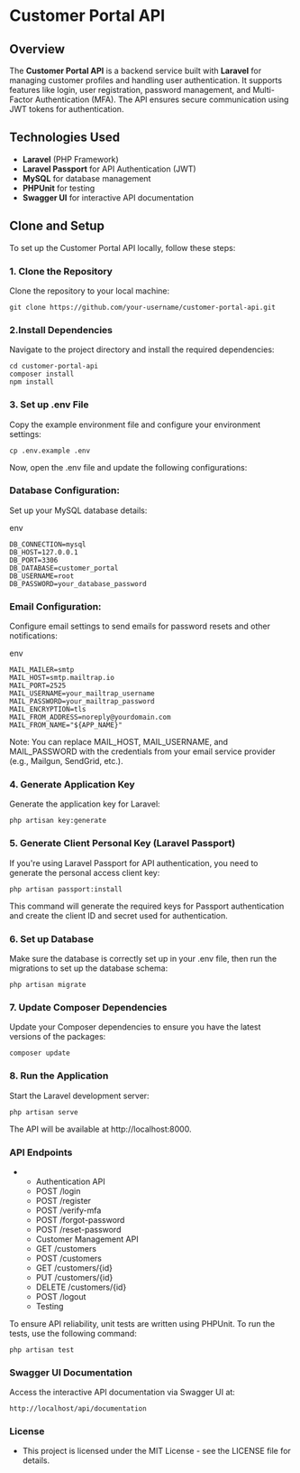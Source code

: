 # Customer Portal API

## Overview
The **Customer Portal API** is a backend service built with **Laravel** for managing customer profiles and handling user authentication. It supports features like login, user registration, password management, and Multi-Factor Authentication (MFA). The API ensures secure communication using JWT tokens for authentication.

## Technologies Used
- **Laravel** (PHP Framework)
- **Laravel Passport** for API Authentication (JWT)
- **MySQL** for database management
- **PHPUnit** for testing
- **Swagger UI** for interactive API documentation

## Clone and Setup

To set up the Customer Portal API locally, follow these steps:

### 1. Clone the Repository
Clone the repository to your local machine:

    git clone https://github.com/your-username/customer-portal-api.git


### 2.Install Dependencies
Navigate to the project directory and install the required dependencies:

    cd customer-portal-api
    composer install
    npm install
### 3. Set up .env File
Copy the example environment file and configure your environment settings:

    cp .env.example .env
Now, open the .env file and update the following configurations:

### Database Configuration:
Set up your MySQL database details:

env

    DB_CONNECTION=mysql
    DB_HOST=127.0.0.1
    DB_PORT=3306
    DB_DATABASE=customer_portal
    DB_USERNAME=root
    DB_PASSWORD=your_database_password
    
### Email Configuration:
Configure email settings to send emails for password resets and other notifications:

 env
 
    MAIL_MAILER=smtp
    MAIL_HOST=smtp.mailtrap.io
    MAIL_PORT=2525
    MAIL_USERNAME=your_mailtrap_username
    MAIL_PASSWORD=your_mailtrap_password
    MAIL_ENCRYPTION=tls
    MAIL_FROM_ADDRESS=noreply@yourdomain.com
    MAIL_FROM_NAME="${APP_NAME}"

Note: You can replace MAIL_HOST, MAIL_USERNAME, and MAIL_PASSWORD with the credentials from your email service provider (e.g., Mailgun, SendGrid, etc.).

### 4. Generate Application Key
Generate the application key for Laravel:

    php artisan key:generate
    
### 5. Generate Client Personal Key (Laravel Passport)
If you're using Laravel Passport for API authentication, you need to generate the personal access client key:

    php artisan passport:install
This command will generate the required keys for Passport authentication and create the client ID and secret used for authentication.

### 6. Set up Database
Make sure the database is correctly set up in your .env file, then run the migrations to set up the database schema:

    php artisan migrate
    
### 7. Update Composer Dependencies
Update your Composer dependencies to ensure you have the latest versions of the packages:

    composer update
    
### 8. Run the Application
Start the Laravel development server:

    php artisan serve
The API will be available at http://localhost:8000.

### API Endpoints
-
   - Authentication API
   - POST /login
   - POST /register
  - POST /verify-mfa
  - POST /forgot-password
  - POST /reset-password
  - Customer Management API
  - GET /customers
  - POST /customers
  - GET /customers/{id}
  - PUT /customers/{id}
  - DELETE /customers/{id}
  - POST /logout
  - Testing
    
To ensure API reliability, unit tests are written using PHPUnit. To run the tests, use the following command:

    php artisan test

### Swagger UI Documentation

Access the interactive API documentation via Swagger UI at:

    http://localhost/api/documentation

### License

- This project is licensed under the MIT License - see the LICENSE file for details.

